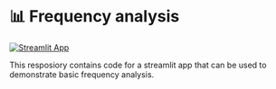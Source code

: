 # 📊 Frequency analysis

[![Streamlit App](https://static.streamlit.io/badges/streamlit_badge_black_white.svg)](https://samattwood9-frequency-analysis-demo-appapp-lke0k5.streamlit.app/)

This resposiory contains code for a streamlit app that can be used to demonstrate basic frequency analysis.